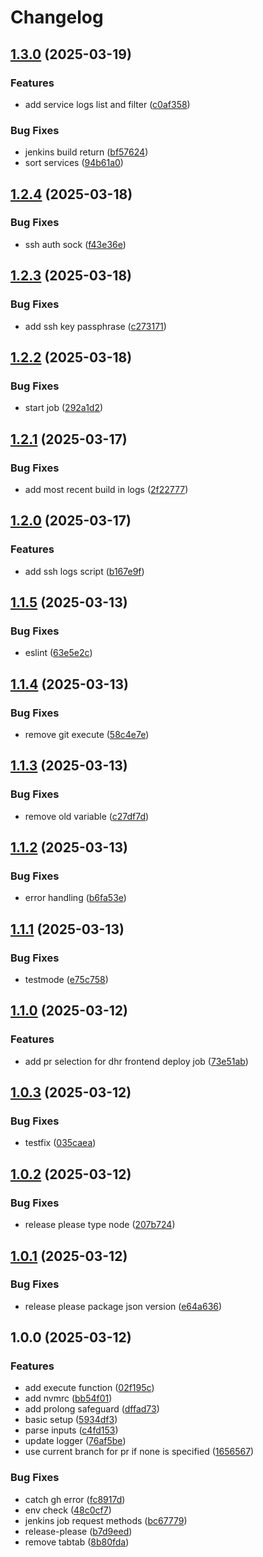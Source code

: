 # Changelog

## [1.3.0](https://github.com/olebergen/tapir/compare/v1.2.4...v1.3.0) (2025-03-19)


### Features

* add service logs list and filter ([c0af358](https://github.com/olebergen/tapir/commit/c0af35803abb179a04fa4fb323c344da8856e77d))


### Bug Fixes

* jenkins build return ([bf57624](https://github.com/olebergen/tapir/commit/bf576242415236fbc753fcabf44cb3c828aca8a0))
* sort services ([94b61a0](https://github.com/olebergen/tapir/commit/94b61a0cd0ee34c6c74ad99fdd9ea7e72a8e593e))

## [1.2.4](https://github.com/olebergen/tapir/compare/v1.2.3...v1.2.4) (2025-03-18)


### Bug Fixes

* ssh auth sock ([f43e36e](https://github.com/olebergen/tapir/commit/f43e36e9beb205055526b6defa08074531395e13))

## [1.2.3](https://github.com/olebergen/tapir/compare/v1.2.2...v1.2.3) (2025-03-18)


### Bug Fixes

* add ssh key passphrase ([c273171](https://github.com/olebergen/tapir/commit/c273171ab2728de532ca1ba127ed6049c8f62f5b))

## [1.2.2](https://github.com/olebergen/tapir/compare/v1.2.1...v1.2.2) (2025-03-18)


### Bug Fixes

* start job ([292a1d2](https://github.com/olebergen/tapir/commit/292a1d24f2bd09b2a95871c98958ef897aee170e))

## [1.2.1](https://github.com/olebergen/tapir/compare/v1.2.0...v1.2.1) (2025-03-17)


### Bug Fixes

* add most recent build in logs ([2f22777](https://github.com/olebergen/tapir/commit/2f2277737952e738b799feb786a5ca1bb07d1a78))

## [1.2.0](https://github.com/olebergen/tapir/compare/v1.1.5...v1.2.0) (2025-03-17)


### Features

* add ssh logs script ([b167e9f](https://github.com/olebergen/tapir/commit/b167e9f671c99720c0b6a13362f014cc631ba38a))

## [1.1.5](https://github.com/olebergen/tapir/compare/v1.1.4...v1.1.5) (2025-03-13)


### Bug Fixes

* eslint ([63e5e2c](https://github.com/olebergen/tapir/commit/63e5e2c2fea96513c2da6b87cb417a444f645638))

## [1.1.4](https://github.com/olebergen/tapir/compare/v1.1.3...v1.1.4) (2025-03-13)


### Bug Fixes

* remove git execute ([58c4e7e](https://github.com/olebergen/tapir/commit/58c4e7e5a2626e22eb5843b6bc30bb8f012db2ef))

## [1.1.3](https://github.com/olebergen/tapir/compare/v1.1.2...v1.1.3) (2025-03-13)


### Bug Fixes

* remove old variable ([c27df7d](https://github.com/olebergen/tapir/commit/c27df7da17d13af736ea487d2b232ad0740f216f))

## [1.1.2](https://github.com/olebergen/tapir/compare/v1.1.1...v1.1.2) (2025-03-13)


### Bug Fixes

* error handling ([b6fa53e](https://github.com/olebergen/tapir/commit/b6fa53e8654f89b6ef04028200cf1bc3cad37b2b))

## [1.1.1](https://github.com/olebergen/tapir/compare/v1.1.0...v1.1.1) (2025-03-13)


### Bug Fixes

* testmode ([e75c758](https://github.com/olebergen/tapir/commit/e75c7581fdf01223b6e6fa175bf7fc4a629abcb5))

## [1.1.0](https://github.com/olebergen/tapir/compare/v1.0.3...v1.1.0) (2025-03-12)


### Features

* add pr selection for dhr frontend deploy job ([73e51ab](https://github.com/olebergen/tapir/commit/73e51abe3821eefe3e4eaea3169f501bd3d69cf5))

## [1.0.3](https://github.com/olebergen/tapir/compare/v1.0.2...v1.0.3) (2025-03-12)


### Bug Fixes

* testfix ([035caea](https://github.com/olebergen/tapir/commit/035caea5f05fcd212db12df561828dd0733f56f5))

## [1.0.2](https://github.com/olebergen/tapir/compare/v1.0.1...v1.0.2) (2025-03-12)


### Bug Fixes

* release please type node ([207b724](https://github.com/olebergen/tapir/commit/207b7240493aee44df84030b6a586cdfe15ea102))

## [1.0.1](https://github.com/olebergen/tapir/compare/v1.0.0...v1.0.1) (2025-03-12)


### Bug Fixes

* release please package json version ([e64a636](https://github.com/olebergen/tapir/commit/e64a636ce6e0172af93404a9cbded0bad662fbb0))

## 1.0.0 (2025-03-12)


### Features

* add execute function ([02f195c](https://github.com/olebergen/tapir/commit/02f195c6952b5281200968941aa9ddde8ef6143e))
* add nvmrc ([bb54f01](https://github.com/olebergen/tapir/commit/bb54f01ff5e1680b0fb965b369dc26dc35367cc2))
* add prolong safeguard ([dffad73](https://github.com/olebergen/tapir/commit/dffad7321c50f7461a66b7c919881e9ad20a1c12))
* basic setup ([5934df3](https://github.com/olebergen/tapir/commit/5934df38990521fbf5880475c7f406dbb44edb1e))
* parse inputs ([c4fd153](https://github.com/olebergen/tapir/commit/c4fd15344661e45ae07c6537dc568df50dea1b25))
* update logger ([76af5be](https://github.com/olebergen/tapir/commit/76af5be1cd505e0d108edc8c3a0ece045fa3100d))
* use current branch for pr if none is specified ([1656567](https://github.com/olebergen/tapir/commit/16565676e299a7c92a7376b42468774cb261f205))


### Bug Fixes

* catch gh error ([fc8917d](https://github.com/olebergen/tapir/commit/fc8917d09d7163a8bcc13f06e46ab15802fd4521))
* env check ([48c0cf7](https://github.com/olebergen/tapir/commit/48c0cf77c562131c90d27bf2498debffe360c697))
* jenkins job request methods ([bc67779](https://github.com/olebergen/tapir/commit/bc67779eda12300ec8f36aceb8c5cb58b4bc0d9e))
* release-please ([b7d9eed](https://github.com/olebergen/tapir/commit/b7d9eedfe000e9f1afc4e7c5941edeaf9cf08137))
* remove tabtab ([8b80fda](https://github.com/olebergen/tapir/commit/8b80fda9daf8b4ed04cd51c7e337a49a6c216ab4))
